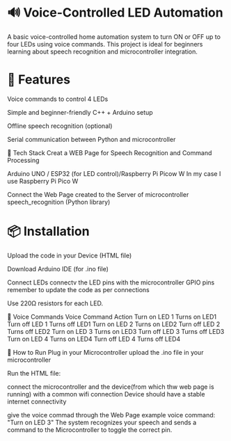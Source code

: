 # 🔊 Voice-Controlled LED Automation
A basic voice-controlled home automation system to turn ON or OFF up to four LEDs using voice commands. This project is ideal for beginners learning about speech recognition and microcontroller integration.

# 🎯 Features
Voice commands to control 4 LEDs

Simple and beginner-friendly C++ + Arduino setup

Offline speech recognition (optional)

Serial communication between Python and microcontroller

🧰 Tech Stack
Creat a WEB Page for Speech Recognition and Command Processing

Arduino UNO / ESP32 (for LED control)/Raspberry Pi Picow W
In my case I use Raspberry Pi Pico W

Connect the Web Page created to the Server of microcontroller
speech_recognition (Python library)

# 📦 Installation

Upload the code in your Device (HTML file)

Download Arduino IDE (for .ino file)

Connect LEDs
connectv the LED pins with the microcontroller GPIO pins
remember to update the code as per connections

Use 220Ω resistors for each LED.

🎤 Voice Commands
Voice Command	Action
Turn on LED 1	Turns on LED1
Turn off LED 1	Turns off LED1
Turn on LED 2	Turns on LED2
Turn off LED 2	Turns off LED2
Turn on LED 3	Turns on LED3
Turn off LED 3	Turns off LED3
Turn on LED 4	Turns on LED4
Turn off LED 4	Turns off LED4

🚀 How to Run
Plug in your Microcontroller
upload the  .ino file in your microcontroller

Run the HTML file:

connect the microcontroller and the device(from which  thw web page is running) with a common wifi connection
Device should have a stable internet connectivity

give the voice commad through the Web Page
example voice command:
"Turn on LED 3"
The system recognizes your speech and sends a command to the Microcontroller to toggle the correct pin.


